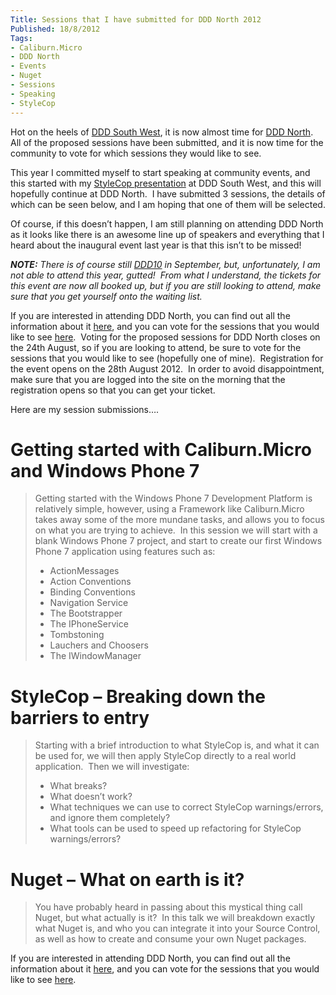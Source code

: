 ```yaml
---
Title: Sessions that I have submitted for DDD North 2012
Published: 18/8/2012
Tags:
- Caliburn.Micro
- DDD North
- Events
- Nuget
- Sessions
- Speaking
- StyleCop
---
```


Hot on the heels of [DDD South West](http://www.gep13.co.uk/blog/my-impressions-of-dddsw-4/), it is now almost time for [DDD North](http://developerdeveloperdeveloper.com/north2/Default.aspx).  All of the proposed sessions have been submitted, and it is now time for the community to vote for which sessions they would like to see.

This year I committed myself to start speaking at community events, and this started with my [StyleCop presentation](http://www.gep13.co.uk/blog/dddsw-4-stylecop-breaking-down-the-barriers-to-entry/) at DDD South West, and this will hopefully continue at DDD North.  I have submitted 3 sessions, the details of which can be seen below, and I am hoping that one of them will be selected.

Of course, if this doesn’t happen, I am still planning on attending DDD North as it looks like there is an awesome line up of speakers and everything that I heard about the inaugural event last year is that this isn’t to be missed!

_**NOTE:** There is of course still _[_DDD10_](http://developerdeveloperdeveloper.com/ddd10/)_ in September, but, unfortunately, I am not able to attend this year, gutted!  From what I understand, the tickets for this event are now all booked up, but if you are still looking to attend, make sure that you get yourself onto the waiting list._

If you are interested in attending DDD North, you can find out all the information about it [here](http://developerdeveloperdeveloper.com/north2/Default.aspx), and you can vote for the sessions that you would like to see [here](http://developerdeveloperdeveloper.com/north2/Users/VoteForSessions.aspx).  Voting for the proposed sessions for DDD North closes on the 24th August, so if you are looking to attend, be sure to vote for the sessions that you would like to see (hopefully one of mine).  Registration for the event opens on the 28th August 2012.  In order to avoid disappointment, make sure that you are logged into the site on the morning that the registration opens so that you can get your ticket.

Here are my session submissions….

# Getting started with Caliburn.Micro and Windows Phone 7

> Getting started with the Windows Phone 7 Development Platform is relatively simple, however, using a Framework like Caliburn.Micro takes away some of the more mundane tasks, and allows you to focus on what you are trying to achieve.  In this session we will start with a blank Windows Phone 7 project, and start to create our first Windows Phone 7 application using features such as:
>	
>   * ActionMessages
>   * Action Conventions
>   * Binding Conventions
>   * Navigation Service
>   * The Bootstrapper
>   * The IPhoneService
>   * Tombstoning
>   * Lauchers and Choosers
>   * The IWindowManager

# StyleCop – Breaking down the barriers to entry

> Starting with a brief introduction to what StyleCop is, and what it can be used for, we will then apply StyleCop directly to a real world application.  Then we will investigate:
>   * What breaks?
>   * What doesn’t work?
>   * What techniques we can use to correct StyleCop warnings/errors, and ignore them completely?
>   * What tools can be used to speed up refactoring for StyleCop warnings/errors?

# Nuget – What on earth is it?

> You have probably heard in passing about this mystical thing call Nuget, but what actually is it?  In this talk we will breakdown exactly what Nuget is, and who you can integrate it into your Source Control, as well as how to create and consume your own Nuget packages.

If you are interested in attending DDD North, you can find out all the information about it [here](http://developerdeveloperdeveloper.com/north2/Default.aspx), and you can vote for the sessions that you would like to see [here](http://developerdeveloperdeveloper.com/north2/Users/VoteForSessions.aspx).

